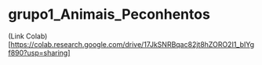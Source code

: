 # grupo1_Animais_Peconhentos
(Link Colab)[https://colab.research.google.com/drive/17JkSNRBqac82jt8hZORO2I1_bIYgf890?usp=sharing]
